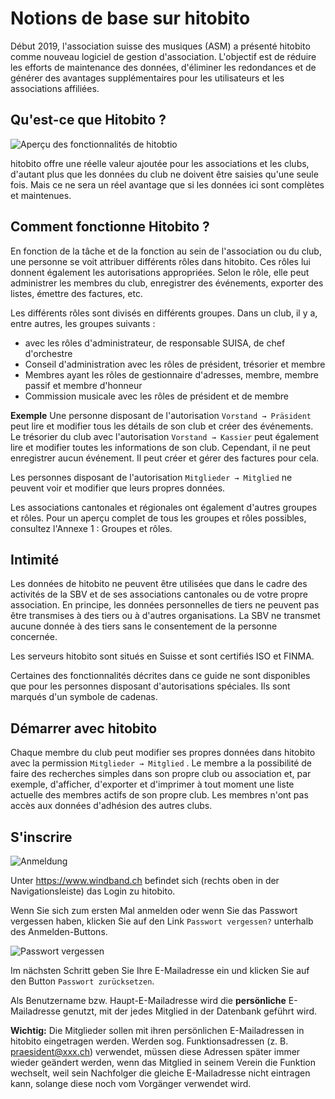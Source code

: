 # Notions de base sur hitobito

Début 2019, l'association suisse des musiques (ASM) a présenté hitobito comme nouveau logiciel de gestion d'association. L'objectif est de réduire les efforts de maintenance des données, d'éliminer les redondances et de générer des avantages supplémentaires pour les utilisateurs et les associations affiliées.

## Qu'est-ce que Hitobito ?

![Aperçu des fonctionnalités de hitobtio](media/image1.png)

hitobito offre une réelle valeur ajoutée pour les associations et les clubs, d'autant plus que les données du club ne doivent être saisies qu'une seule fois. Mais ce ne sera un réel avantage que si les données ici sont complètes et maintenues.

## Comment fonctionne Hitobito ?

En fonction de la tâche et de la fonction au sein de l'association ou du club, une personne se voit attribuer différents rôles dans hitobito. Ces rôles lui donnent également les autorisations appropriées. Selon le rôle, elle peut administrer les membres du club, enregistrer des événements, exporter des listes, émettre des factures, etc.

Les différents rôles sont divisés en différents groupes. Dans un club, il y a, entre autres, les groupes suivants :

- <verein>avec les rôles d'administrateur, de responsable SUISA, de chef d'orchestre</verein>
- Conseil d'administration avec les rôles de président, trésorier et membre
- Membres ayant les rôles de gestionnaire d'adresses, membre, membre passif et membre d'honneur
- Commission musicale avec les rôles de président et de membre

**Exemple** Une personne disposant de l'autorisation `Vorstand → Präsident` peut lire et modifier tous les détails de son club et créer des événements. Le trésorier du club avec l'autorisation `Vorstand → Kassier` peut également lire et modifier toutes les informations de son club. Cependant, il ne peut enregistrer aucun événement. Il peut créer et gérer des factures pour cela.

Les personnes disposant de l'autorisation `Mitglieder → Mitglied` ne peuvent voir et modifier que leurs propres données.

Les associations cantonales et régionales ont également d'autres groupes et rôles. Pour un aperçu complet de tous les groupes et rôles possibles, consultez l'Annexe 1 : Groupes et rôles.

## Intimité

Les données de hitobito ne peuvent être utilisées que dans le cadre des activités de la SBV et de ses associations cantonales ou de votre propre association. En principe, les données personnelles de tiers ne peuvent pas être transmises à des tiers ou à d'autres organisations. La SBV ne transmet aucune donnée à des tiers sans le consentement de la personne concernée.

Les serveurs hitobito sont situés en Suisse et sont certifiés ISO et FINMA.


<div class="attention">Certaines des fonctionnalités décrites dans ce guide ne sont disponibles que pour les personnes disposant d'autorisations spéciales. Ils sont marqués d'un symbole de cadenas.</div>


## Démarrer avec hitobito

Chaque membre du club peut modifier ses propres données dans hitobito avec la permission `Mitglieder → Mitglied` . Le membre a la possibilité de faire des recherches simples dans son propre club ou association et, par exemple, d'afficher, d'exporter et d'imprimer à tout moment une liste actuelle des membres actifs de son propre club. Les membres n'ont pas accès aux données d'adhésion des autres clubs.

## S'inscrire

![Anmeldung](media/image3.png)

Unter https://www.windband.ch befindet sich (rechts oben in der Navigationsleiste) das Login zu hitobito.

Wenn Sie sich zum ersten Mal anmelden oder wenn Sie das Passwort vergessen haben, klicken Sie auf den Link `Passwort vergessen?` unterhalb des Anmelden-Buttons.

![Passwort vergessen](media/image4.png)

Im nächsten Schritt geben Sie Ihre E-Mailadresse ein und klicken Sie auf den Button `Passwort zurücksetzen`.

Als Benutzername bzw. Haupt-E-Mailadresse wird die **persönliche** E-Mailadresse genutzt, mit der jedes Mitglied in der Datenbank geführt wird.

**Wichtig:** Die Mitglieder sollen mit ihren persönlichen E-Mailadressen in hitobito eingetragen werden. Werden sog. Funktionsadressen (z. B. praesident@xxx.ch) verwendet, müssen diese Adressen später immer wieder geändert werden, wenn das Mitglied in seinem Verein die Funktion wechselt, weil sein Nachfolger die gleiche E-Mailadresse nicht eintragen kann, solange diese noch vom Vorgänger verwendet wird.
